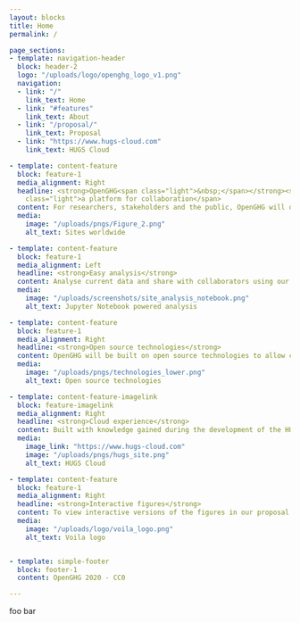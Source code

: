 ```yaml
---
layout: blocks
title: Home
permalink: /

page_sections:
- template: navigation-header
  block: header-2
  logo: "/uploads/logo/openghg_logo_v1.png"
  navigation:
  - link: "/"
    link_text: Home
  - link: "#features"
    link_text: About
  - link: "/proposal/"
    link_text: Proposal
  - link: "https://www.hugs-cloud.com"
    link_text: HUGS Cloud

- template: content-feature
  block: feature-1
  media_alignment: Right
  headline: <strong>OpenGHG<span class="light">&nbsp;</span></strong><span
    class="light">a platform for collaboration</span>
  content: For researchers, stakeholders and the public, OpenGHG will offer a platform to perform analyses on greenhouse gas measurements from sites worldwide.
  media:
    image: "/uploads/pngs/Figure_2.png"
    alt_text: Sites worldwide

- template: content-feature
  block: feature-1
  media_alignment: Left
  headline: <strong>Easy analysis</strong>
  content: Analyse current data and share with collaborators using our cloud hosted JupyterHub and BinderHub
  media:
    image: "/uploads/screenshots/site_analysis_notebook.png"
    alt_text: Jupyter Notebook powered analysis

- template: content-feature
  block: feature-1
  media_alignment: Right
  headline: <strong>Open source technologies</strong>
  content: OpenGHG will be built on open source technologies to allow cutting edge research on highly scalable cloud platforms
  media:
    image: "/uploads/pngs/technologies_lower.png"
    alt_text: Open source technologies

- template: content-feature-imagelink
  block: feature-imagelink
  media_alignment: Right
  headline: <strong>Cloud experience</strong>
  content: Built with knowledge gained during the development of the HUGS Cloud platform
  media:
    image_link: "https://www.hugs-cloud.com"
    image: "/uploads/pngs/hugs_site.png"
    alt_text: HUGS Cloud

- template: content-feature
  block: feature-1
  media_alignment: Right
  headline: <strong>Interactive figures</strong>
  content: To view interactive versions of the figures in our proposal <a href="https://www.openghg.org/proposal">please click here</a> 
  media:
    image: "/uploads/logo/voila_logo.png"
    alt_text: Voila logo


- template: simple-footer
  block: footer-1
  content: OpenGHG 2020 - CC0

---
```

foo bar